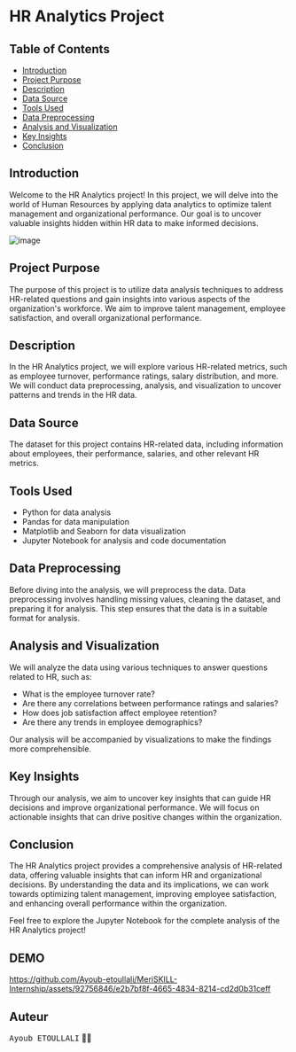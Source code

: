 # HR Analytics Project

## Table of Contents
- [Introduction](#introduction)
- [Project Purpose](#project-purpose)
- [Description](#description)
- [Data Source](#data-source)
- [Tools Used](#tools-used)
- [Data Preprocessing](#data-preprocessing)
- [Analysis and Visualization](#analysis-and-visualization)
- [Key Insights](#key-insights)
- [Conclusion](#conclusion)

## Introduction
Welcome to the HR Analytics project! In this project, we will delve into the world of Human Resources by applying data analytics to optimize talent management and organizational performance. Our goal is to uncover valuable insights hidden within HR data to make informed decisions.

![image](https://github.com/Ayoub-etoullali/MeriSKILL-Internship/assets/92756846/dbf29108-e93b-4a9f-964c-f89efa738471)

## Project Purpose
The purpose of this project is to utilize data analysis techniques to address HR-related questions and gain insights into various aspects of the organization's workforce. We aim to improve talent management, employee satisfaction, and overall organizational performance.

## Description
In the HR Analytics project, we will explore various HR-related metrics, such as employee turnover, performance ratings, salary distribution, and more. We will conduct data preprocessing, analysis, and visualization to uncover patterns and trends in the HR data.

## Data Source
The dataset for this project contains HR-related data, including information about employees, their performance, salaries, and other relevant HR metrics. 

## Tools Used
- Python for data analysis
- Pandas for data manipulation
- Matplotlib and Seaborn for data visualization
- Jupyter Notebook for analysis and code documentation

## Data Preprocessing
Before diving into the analysis, we will preprocess the data. Data preprocessing involves handling missing values, cleaning the dataset, and preparing it for analysis. This step ensures that the data is in a suitable format for analysis.

## Analysis and Visualization
We will analyze the data using various techniques to answer questions related to HR, such as:
- What is the employee turnover rate?
- Are there any correlations between performance ratings and salaries?
- How does job satisfaction affect employee retention?
- Are there any trends in employee demographics?

Our analysis will be accompanied by visualizations to make the findings more comprehensible.

## Key Insights
Through our analysis, we aim to uncover key insights that can guide HR decisions and improve organizational performance. We will focus on actionable insights that can drive positive changes within the organization.

## Conclusion
The HR Analytics project provides a comprehensive analysis of HR-related data, offering valuable insights that can inform HR and organizational decisions. By understanding the data and its implications, we can work towards optimizing talent management, improving employee satisfaction, and enhancing overall performance within the organization.

Feel free to explore the Jupyter Notebook for the complete analysis of the HR Analytics project!

## DEMO
https://github.com/Ayoub-etoullali/MeriSKILL-Internship/assets/92756846/e2b7bf8f-4665-4834-8214-cd2d0b31ceff

## Auteur
<kbd>Ayoub ETOULLALI</kbd> 👨‍💻
